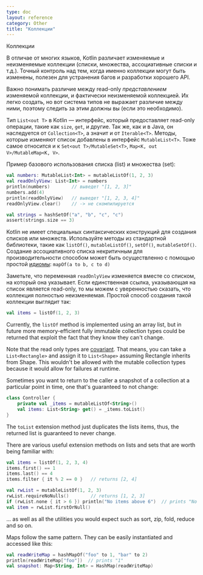 ```yaml
---
type: doc
layout: reference
category: Other
title: "Коллекции"
---
```


<!--# Collections-->
Коллекции

<!--Unlike many languages, Kotlin distinguishes between mutable and immutable collections (lists, sets, maps, etc). 
Precise control over exactly when collections can be edited is useful for eliminating bugs, and for designing good APIs.

It is important to understand up front the difference between a read only _view_ of a mutable collection, 
and an actually immutable collection. Both are easy to create, but the type system doesn't express the difference, 
so keeping track of that (if it's relevant) is up to you.

The Kotlin `List<out T>` type is an interface that provides read only operations like `size`, `get` and so on. Like in Java, 
it inherits from `Collection<T>` and that in turn inherits from `Iterable<T>`. Methods that change the list are added by the 
`MutableList<T>` interface. This pattern holds also for `Set<out T>/MutableSet<T>` and `Map<K, out V>/MutableMap<K, V>`.

We can see basic usage of the list and set types below: -->
В отличае от многих языков, Kotlin различает изменяемые и неизменяемые коллекции (списки, множества, ассоциативные списки и т.д.).
Точный контроль над тем, когда именно коллекции могут быть изменены, полезен для устранения багов и разработки хорошего API.

Важно понимать различие между read-only _представлением_ изменяемой коллекции, и фактически неизменяемой коллекцией. 
Их легко создать, но вот система типов не выражает различие между ними, поэтому следить за этим должны вы (если это необходимо).

Тип `List<out T>` в Kotlin — интерфейс, который предоставляет read-only операции, такие как `size`, `get`, и другие. Так же, как и в Java, 
он наследуется от `Collection<T>`, а значит и от `Iterable<T>`. Методы, которые изменяют список добавлены в интерфейс `MutableList<T>`.
Тоже самое относится и к `Set<out T>/MutableSet<T>`, `Map<K, out V>/MutableMap<K, V>`.

Пример базового использования списка (list) и множества (set):

``` kotlin
val numbers: MutableList<Int> = mutableListOf(1, 2, 3)
val readOnlyView: List<Int> = numbers
println(numbers)        // выведет "[1, 2, 3]"
numbers.add(4)
println(readOnlyView)   // выведет "[1, 2, 3, 4]"
readOnlyView.clear()    // -> не скомпилируется

val strings = hashSetOf("a", "b", "c", "c")
assert(strings.size == 3)
```

<!--Kotlin does not have dedicated syntax constructs for creating lists or sets. Use methods from the standard library, such as
`listOf()`, `mutableListOf()`, `setOf()`, `mutableSetOf()`.
Map creation in NOT performance-critical code can be accomplished with a simple [idiom](idioms.html#read-only-map): 
`mapOf(a to b, c to d)` -->
Kotlin не имеет специальных синтаксических конструкций для создания списков или множеств. Используйте методы из стандартной библиотеки,
такие как `listOf()`, `mutableListOf()`, `setOf()`, `mutableSetOf()`.
Создание ассоциативного списка некритичным для производительности способом может быть осуществленно с помощью простой [идиомы](idioms.html#Read-only-ассоциативный-список):
`mapOf(a to b, c to d)`

<!--Note that the `readOnlyView` variable points to the same list and changes as the underlying list changes. 
If the only references that exist to a list are of the read only variety, we can consider the collection fully immutable. 
A simple way to create such a collection is like this:-->
Заметьте, что переменная `readOnlyView` изменяется вместе со списком, на который она указывает. Если единственная ссылка, указывающая
на список является read-only, то мы можем с уверенностью сказать, что коллекция полностью неизменяемая.
Простой способ создания такой коллекции выглядит так:
``` kotlin
val items = listOf(1, 2, 3)
```

Currently, the `listOf` method is implemented using an array list, but in future more memory-efficient fully immutable 
collection types could be returned that exploit the fact that they know they can't change.

Note that the read only types are [covariant](generics.html#variance). That means, you can take a `List<Rectangle>` and assign 
it to `List<Shape>` assuming Rectangle inherits from Shape. This wouldn't be allowed with the mutable collection types because 
it would allow for failures at runtime.

Sometimes you want to return to the caller a snapshot of a collection at a particular point in time, one that's guaranteed to not change:

``` kotlin
class Controller {
    private val _items = mutableListOf<String>()
    val items: List<String> get() = _items.toList()
}
```

The `toList` extension method just duplicates the lists items, thus, the returned list is guaranteed to never change.

There are various useful extension methods on lists and sets that are worth being familiar with:

``` kotlin
val items = listOf(1, 2, 3, 4)
items.first() == 1
items.last() == 4
items.filter { it % 2 == 0 }   // returns [2, 4]

val rwList = mutableListOf(1, 2, 3)
rwList.requireNoNulls()        // returns [1, 2, 3]
if (rwList.none { it > 6 }) println("No items above 6")  // prints "No items above 6"
val item = rwList.firstOrNull()
```

... as well as all the utilities you would expect such as sort, zip, fold, reduce and so on.

Maps follow the same pattern. They can be easily instantiated and accessed like this:

``` kotlin
val readWriteMap = hashMapOf("foo" to 1, "bar" to 2)
println(readWriteMap["foo"])  // prints "1"
val snapshot: Map<String, Int> = HashMap(readWriteMap)
```
